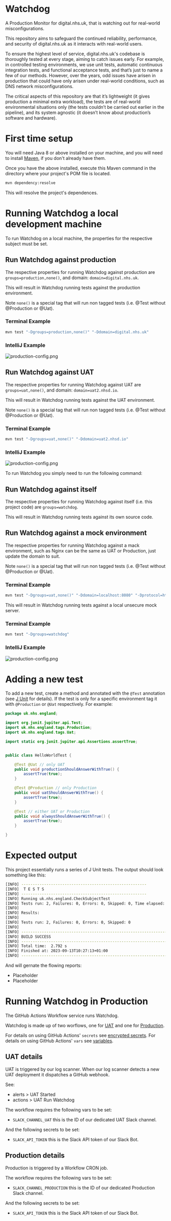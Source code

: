 # Watchdog
A Production Monitor for digital.nhs.uk, that is watching out for real-world misconfigurations.

This repository aims to safeguard the continued reliability, performance, and security of digital.nhs.uk as it interacts with real-world users. 

To ensure the highest level of service, digital.nhs.uk's codebase is thoroughly tested at every stage, aiming to catch issues early. For example, in controlled testing environments, we use unit tests, automatic continuous integration tests, and functional acceptance tests, and that’s just to name a few of our methods. However, over the years, odd issues have arisen in production that could have only arisen under real-world conditions, such as DNS network misconfigurations. 

The critical aspects of this repository are that it’s lightweight (it gives production a minimal extra workload), the tests are of real-world environmental situations only (the tests couldn’t be carried out earlier in the pipeline), and its system agnostic (it doesn’t know about production’s software and hardware).

# First time setup
You will need Java 8 or above installed on your machine, and you will need to install [Maven](https://maven.apache.org/install.html), if you don't already have them.

Once you have the above installed, execute this Maven command in the directory where your project's POM file is located.
```bash
mvn dependency:resolve
```
This will resolve the project's dependences.

# Running Watchdog a local development machine
To run Watchdog on a local machine, the properties for the respective subject must be set.

## Run Watchdog against production
The respective properties for running Watchdog against production are `groups=production,none()`, and domain: `domain=digital.nhs.uk`.

This will result in Watchdog running tests against the production environment.

Note `none()` is a special tag that will run non tagged tests (i.e. @Test without @Production or @Uat).

### Terminal Example
```bash
mvn test "-Dgroups=production,none()" "-Ddomain=digital.nhs.uk"
```

### IntelliJ Example
![production-config.png](images/production-config.png)

## Run Watchdog against UAT
The respective properties for running Watchdog against UAT are `groups=uat,none()`, and domain: `domain=uat2.nhsd.io`.

This will result in Watchdog running tests against the UAT environment.

Note `none()` is a special tag that will run non tagged tests (i.e. @Test without @Production or @Uat).

### Terminal Example
```bash
mvn test "-Dgroups=uat,none()" "-Ddomain=uat2.nhsd.io"
```

### IntelliJ Example
![production-config.png](images/uat-config.png)

To run Watchdog you simply need to run the following command:

## Run Watchdog against itself
The respective properties for running Watchdog against itself (i.e. this project code) are `groups=watchdog`.

This will result in Watchdog running tests against its own source code.

## Run Watchdog against a mock environment
The respective properties for running Watchdog against a mack environment, such as Nginx can be the same as UAT or Production, just update the domain to suit.

Note `none()` is a special tag that will run non tagged tests (i.e. @Test without @Production or @Uat).

### Terminal Example
```bash
mvn test "-Dgroups=uat,none()" "-Ddomain=localhost:8080" "-Dprotocol=http"
```

This will result in Watchdog running tests against a local unsecure mock server.

### Terminal Example
```bash
mvn test "-Dgroups=watchdog"
```

### IntelliJ Example
![production-config.png](images/watchdog-config.png)


# Adding a new test
To add a new test, create a method and annotated with the `@Test` annotation (see [J Unit](https://junit.org/junit5/docs/current/user-guide/#writing-tests) for details). If the test is only for a specific environment tag it with `@Production` or `@Uat` respectively. For example:

```java
package uk.nhs.england;

import org.junit.jupiter.api.Test;
import uk.nhs.england.tags.Production;
import uk.nhs.england.tags.Uat;

import static org.junit.jupiter.api.Assertions.assertTrue;


public class HelloWorldTest {

    @Test @Uat // only UAT
    public void productionShouldAnswerWithTrue() {
        assertTrue(true);
    }

    @Test @Production // only Production
    public void uatShouldAnswerWithTrue() {
        assertTrue(true);
    }

    @Test // either UAT or Production
    public void alwaysShouldAnswerWithTrue() {
        assertTrue(true);
    }

}
```

# Expected output
This project essentially runs a series of J Unit tests. The output should look something like this:

```bash
[INFO] -------------------------------------------------------
[INFO]  T E S T S
[INFO] -------------------------------------------------------
[INFO] Running uk.nhs.england.CheckSubjectTest
[INFO] Tests run: 2, Failures: 0, Errors: 0, Skipped: 0, Time elapsed: 0.063 s -- in uk.nhs.england.CheckSubjectTest
[INFO] 
[INFO] Results:
[INFO] 
[INFO] Tests run: 2, Failures: 0, Errors: 0, Skipped: 0
[INFO] 
[INFO] ------------------------------------------------------------------------
[INFO] BUILD SUCCESS
[INFO] ------------------------------------------------------------------------
[INFO] Total time:  2.792 s
[INFO] Finished at: 2023-09-13T10:27:13+01:00
[INFO] ------------------------------------------------------------------------
```

And will gernate the flowing reports:
- Placeholder
- Placeholder

# Running Watchdog in Production
The GitHub Actions Workflow service runs Watchdog.

Watchdog is made up of two worflows, one for [UAT](.github/workflows/test-runner-uat.yml) and one for [Production](.github/workflows/test-runner-production.yml).

For details on using GitHub Actions' `secrets` see [encrypted secrets](https://docs.github.com/en/actions/reference/encrypted-secrets).
For details on using GitHub Actions' `vars` see [variables](https://docs.github.com/en/actions/learn-github-actions/variables).

## UAT details
UAT is triggered by our log scanner. When our log scanner detects a new UAT deployment it dispatches a GitHub webhook.

See:
- alerts  > UAT Started
- actions > UAT Run Watchdog

The workflow requires the following vars to be set:
- `SLACK_CHANNEL_UAT` this is the ID of our dedicated UAT Slack channel.

And the following secrets to be set:
- `SLACK_API_TOKEN` this is the Slack API token of our Slack Bot.


## Production details
Production is triggered by a Workflow CRON job.

The workflow requires the following vars to be set:
- `SLACK_CHANNEL_PRODUCTION` this is the ID of our dedicated Production Slack channel.

And the following secrets to be set:
- `SLACK_API_TOKEN` this is the Slack API token of our Slack Bot.
